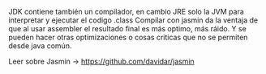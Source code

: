 JDK contiene también un compilador, en cambio JRE solo la JVM para interpretar y ejecutar el codigo .class
Compilar con jasmin da la ventaja de que al usar assembler el resultado final es más optimo, más ráido. Y se pueden hacer otras optimizaciones o cosas criticas que no se permiten desde java común.

Leer sobre Jasmin -> https://github.com/davidar/jasmin 